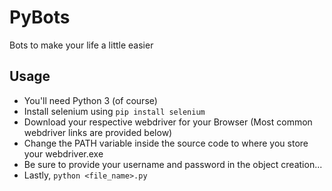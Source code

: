 # PyBots
Bots to make your life a little easier

## Usage
- You'll need Python 3 (of course)
- Install selenium using `pip install selenium`
- Download your respective webdriver for your Browser (Most common webdriver links are provided below)
- Change the PATH variable inside the source code to where you store your webdriver.exe
- Be sure to provide your username and password in the object creation...
- Lastly, `python <file_name>.py`
